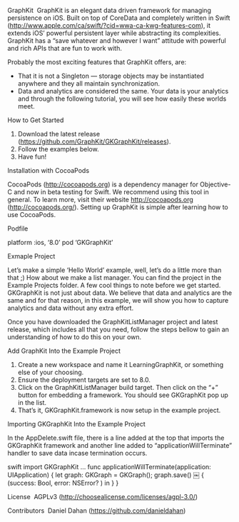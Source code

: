 GraphKit 
GraphKit is an elegant data driven framework for managing persistence on iOS. Built on top of CoreData and completely written in Swift (http://www.apple.com/ca/swift/?cid=wwa-ca-kwg-features-com), it extends iOS’ powerful persistent layer while abstracting its complexities. GraphKit has a “save whatever and however I want” attitude with powerful and rich APIs that are fun to work with. 

Probably the most exciting features that GraphKit offers, are: 

- That it is not a Singleton — storage objects may be instantiated anywhere and they all maintain synchronization.
- Data and analytics are considered the same. Your data is your analytics and through the following tutorial, you will see how easily these worlds meet. 

How to Get Started

1. Download the latest release (https://github.com/GraphKit/GKGraphKit/releases).
2. Follow the examples below. 
3. Have fun!

Installation with CocoaPods

CocoaPods (http://cocoapods.org) is a dependency manager for Objective-C and now in beta testing for Swift. We recommend using this tool in general. To learn more, visit their website http://cocoapods.org (http://cocoapods.org/). Setting up GraphKit is simple after learning how to use CocoaPods. 

Podfile

platform :ios, ‘8.0’
pod ‘GKGraphKit’

Exmaple Project

Let’s make a simple ‘Hello World’ example, well, let’s do a little more than that ;) How about we make a list manager. You can find the project in the Example Projects folder. A few cool things to note before we get started. GKGraphKit is not just about data. We believe that data and analytics are the same and for that reason, in this example, we will show you how to capture analytics and data without any extra effort.

Once you have downloaded the GraphKitListManager project and latest release, which includes all that you need, follow the steps bellow to gain an understanding of how to do this on your own. 

Add GraphKit Into the Example Project

1. Create a new workspace and name it LearningGraphKit, or something else of your choosing. 
2. Ensure the deployment targets are set to 8.0.
3. Click on the GraphKitListManager build target. Then click on the “+” button for embedding a framework. You should see GKGraphKit pop up in the list.  
4. That’s it, GKGraphKit.framework is now setup in the example project. 

Importing GKGraphKit Into the Example Project

In the AppDelete.swift file, there is a line added at the top that imports the GKGraphKit framework and another line added to “applicationWillTerminate” handler to save data incase termination occurs. 

swift
import GKGraphKit
…
func applicationWillTerminate(application: UIApplication) {
let graph: GKGraph = GKGraph();
graph.save() ￼ { (success: Bool, error: NSError? ) in }
}



License 
AGPLv3 (http://choosealicense.com/licenses/agpl-3.0/) 

Contributors 
Daniel Dahan (https://github.com/danieldahan)  
